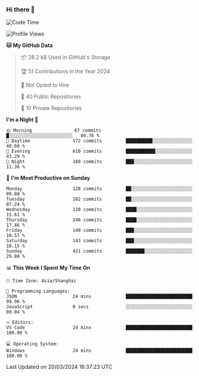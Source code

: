 ### Hi there 👋

<!--
**robinWongM/robinWongM** is a ✨ _special_ ✨ repository because its `README.md` (this file) appears on your GitHub profile.

Here are some ideas to get you started:

- 🔭 I’m currently working on ...
- 🌱 I’m currently learning ...
- 👯 I’m looking to collaborate on ...
- 🤔 I’m looking for help with ...
- 💬 Ask me about ...
- 📫 How to reach me: ...
- 😄 Pronouns: ...
- ⚡ Fun fact: ...
-->

<!--START_SECTION:waka-->
![Code Time](http://img.shields.io/badge/Code%20Time-182%20hrs%2033%20mins-blue)

![Profile Views](http://img.shields.io/badge/Profile%20Views-0-blue)

**🐱 My GitHub Data** 

> 📦 28.2 kB Used in GitHub's Storage 
 > 
> 🏆 51 Contributions in the Year 2024
 > 
> 🚫 Not Opted to Hire
 > 
> 📜 40 Public Repositories 
 > 
> 🔑 10 Private Repositories 
 > 
**I'm a Night 🦉** 

```text
🌞 Morning                67 commits          █░░░░░░░░░░░░░░░░░░░░░░░░   04.76 % 
🌆 Daytime                572 commits         ██████████░░░░░░░░░░░░░░░   40.60 % 
🌃 Evening                610 commits         ███████████░░░░░░░░░░░░░░   43.29 % 
🌙 Night                  160 commits         ███░░░░░░░░░░░░░░░░░░░░░░   11.36 % 
```
📅 **I'm Most Productive on Sunday** 

```text
Monday                   128 commits         ██░░░░░░░░░░░░░░░░░░░░░░░   09.08 % 
Tuesday                  102 commits         ██░░░░░░░░░░░░░░░░░░░░░░░   07.24 % 
Wednesday                220 commits         ████░░░░░░░░░░░░░░░░░░░░░   15.61 % 
Thursday                 246 commits         ████░░░░░░░░░░░░░░░░░░░░░   17.46 % 
Friday                   149 commits         ███░░░░░░░░░░░░░░░░░░░░░░   10.57 % 
Saturday                 143 commits         ███░░░░░░░░░░░░░░░░░░░░░░   10.15 % 
Sunday                   421 commits         ███████░░░░░░░░░░░░░░░░░░   29.88 % 
```


📊 **This Week I Spent My Time On** 

```text
🕑︎ Time Zone: Asia/Shanghai

💬 Programming Languages: 
JSON                     24 mins             █████████████████████████   99.96 % 
JavaScript               0 secs              ░░░░░░░░░░░░░░░░░░░░░░░░░   00.04 % 

🔥 Editors: 
VS Code                  24 mins             █████████████████████████   100.00 % 

💻 Operating System: 
Windows                  24 mins             █████████████████████████   100.00 % 
```


 Last Updated on 20/03/2024 16:37:23 UTC
<!--END_SECTION:waka-->

